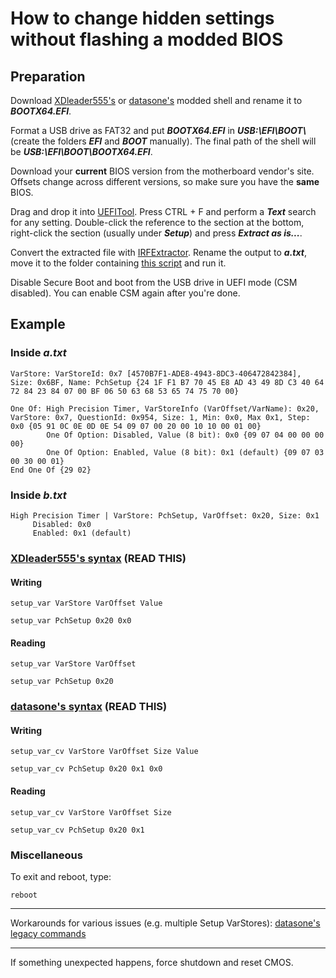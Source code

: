 # How to change hidden settings without flashing a modded BIOS
## Preparation
Download [XDleader555's](https://github.com/XDleader555/grub_setup_var/releases) or [datasone's](https://github.com/datasone/grub-mod-setup_var/releases) modded shell and rename it to ***BOOTX64.EFI***.

Format a USB drive as FAT32 and put ***BOOTX64.EFI*** in ***USB:\EFI\BOOT\\*** (create the folders ***EFI*** and ***BOOT*** manually). The final path of the shell will be ***USB:\EFI\BOOT\BOOTX64.EFI***.

Download your **current** BIOS version from the motherboard vendor's site. Offsets change across different versions, so make sure you have the **same** BIOS.

Drag and drop it into [UEFITool](https://github.com/LongSoft/UEFITool/releases). Press CTRL + F and perform a ***Text*** search for any setting. Double-click the reference to the section at the bottom, right-click the section (usually under ***Setup***) and press ***Extract as is...***.

Convert the extracted file with [IRFExtractor](https://github.com/LongSoft/Universal-IFR-Extractor/releases). Rename the output to ***a.txt***, move it to the folder containing [this script](https://github.com/BoringBoredom/IFR-Formatter/releases) and run it.

Disable Secure Boot and boot from the USB drive in UEFI mode (CSM disabled). You can enable CSM again after you're done.

## Example
### Inside *a.txt*
```
VarStore: VarStoreId: 0x7 [4570B7F1-ADE8-4943-8DC3-406472842384], Size: 0x6BF, Name: PchSetup {24 1F F1 B7 70 45 E8 AD 43 49 8D C3 40 64 72 84 23 84 07 00 BF 06 50 63 68 53 65 74 75 70 00}
```
```
One Of: High Precision Timer, VarStoreInfo (VarOffset/VarName): 0x20, VarStore: 0x7, QuestionId: 0x954, Size: 1, Min: 0x0, Max 0x1, Step: 0x0 {05 91 0C 0E 0D 0E 54 09 07 00 20 00 10 10 00 01 00}
        One Of Option: Disabled, Value (8 bit): 0x0 {09 07 04 00 00 00 00}
        One Of Option: Enabled, Value (8 bit): 0x1 (default) {09 07 03 00 30 00 01}
End One Of {29 02}
```
### Inside *b.txt*
```
High Precision Timer | VarStore: PchSetup, VarOffset: 0x20, Size: 0x1
     Disabled: 0x0
     Enabled: 0x1 (default)
```
### [XDleader555's syntax](https://github.com/XDleader555/grub_setup_var#usage) (READ THIS)
#### Writing
```
setup_var VarStore VarOffset Value
```
```
setup_var PchSetup 0x20 0x0
```
#### Reading
```
setup_var VarStore VarOffset
```
```
setup_var PchSetup 0x20
```
### [datasone's syntax](https://github.com/datasone/grub-mod-setup_var#setup_var_cv) (READ THIS)
#### Writing
```
setup_var_cv VarStore VarOffset Size Value
```
```
setup_var_cv PchSetup 0x20 0x1 0x0
```
#### Reading
```
setup_var_cv VarStore VarOffset Size
```
```
setup_var_cv PchSetup 0x20 0x1
```
### Miscellaneous
To exit and reboot, type:  
```
reboot
```
---
Workarounds for various issues (e.g. multiple Setup VarStores): [datasone's legacy commands](https://github.com/datasone/grub-mod-setup_var#legacy-commands)

---
If something unexpected happens, force shutdown and reset CMOS.